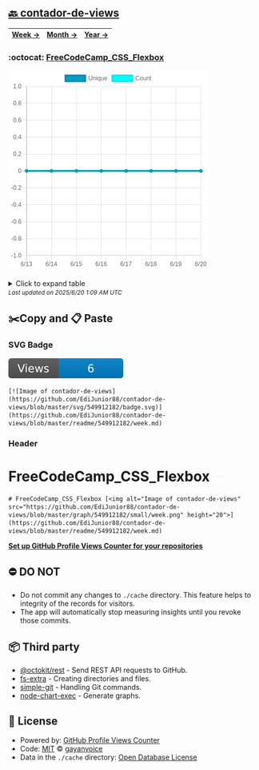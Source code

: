 ## [🔙 contador-de-views](https://github.com/EdiJunior88/contador-de-views)
| [**Week →**](https://github.com/EdiJunior88/contador-de-views/blob/master/readme/549912182/week.md) | [**Month →**](https://github.com/EdiJunior88/contador-de-views/blob/master/readme/549912182/month.md) | [**Year →**](https://github.com/EdiJunior88/contador-de-views/blob/master/readme/549912182/year.md) |
| ---- | ---- | ----- |
### :octocat: [FreeCodeCamp_CSS_Flexbox](https://github.com/EdiJunior88/FreeCodeCamp_CSS_Flexbox)
![Image of contador-de-views](https://github.com/EdiJunior88/contador-de-views/blob/master/graph/549912182/large/week.png)

<details>
	<summary>Click to expand table</summary>
	<h2>:calendar: Week Page Views Table</h2>
<table>
	<tr>
		<th>
			Last Updated
		</th>
		<th>
			Unique
		</th>
		<th>
			Count
		</th>
	</tr>
	<tr>
		<td>
			<code>2025/6/20</code>
		</td>
		<td>
			<code>0</code>
		</td>
		<td>
			<code>0</code>
		</td>
	</tr>
	<tr>
		<td>
			<code>2025/6/19</code>
		</td>
		<td>
			<code>0</code>
		</td>
		<td>
			<code>0</code>
		</td>
	</tr>
	<tr>
		<td>
			<code>2025/6/18</code>
		</td>
		<td>
			<code>0</code>
		</td>
		<td>
			<code>0</code>
		</td>
	</tr>
	<tr>
		<td>
			<code>2025/6/17</code>
		</td>
		<td>
			<code>0</code>
		</td>
		<td>
			<code>0</code>
		</td>
	</tr>
	<tr>
		<td>
			<code>2025/6/16</code>
		</td>
		<td>
			<code>0</code>
		</td>
		<td>
			<code>0</code>
		</td>
	</tr>
	<tr>
		<td>
			<code>2025/6/15</code>
		</td>
		<td>
			<code>0</code>
		</td>
		<td>
			<code>0</code>
		</td>
	</tr>
	<tr>
		<td>
			<code>2025/6/14</code>
		</td>
		<td>
			<code>0</code>
		</td>
		<td>
			<code>0</code>
		</td>
	</tr>
	<tr>
		<td>
			<code>2025/6/13</code>
		</td>
		<td>
			<code>0</code>
		</td>
		<td>
			<code>0</code>
		</td>
	</tr>
</table>

</details>
<small><i>Last updated on 2025/6/20 1:09 AM UTC</i></small>

## ✂️Copy and 📋 Paste
### SVG Badge
[![Image of contador-de-views](https://github.com/EdiJunior88/contador-de-views/blob/master/svg/549912182/badge.svg)](https://github.com/EdiJunior88/contador-de-views/blob/master/readme/549912182/week.md)
```readme
[![Image of contador-de-views](https://github.com/EdiJunior88/contador-de-views/blob/master/svg/549912182/badge.svg)](https://github.com/EdiJunior88/contador-de-views/blob/master/readme/549912182/week.md)
```
### Header
# FreeCodeCamp_CSS_Flexbox [<img alt="Image of contador-de-views" src="https://github.com/EdiJunior88/contador-de-views/blob/master/graph/549912182/small/week.png" height="20">](https://github.com/EdiJunior88/contador-de-views/blob/master/readme/549912182/week.md)
```readme
# FreeCodeCamp_CSS_Flexbox [<img alt="Image of contador-de-views" src="https://github.com/EdiJunior88/contador-de-views/blob/master/graph/549912182/small/week.png" height="20">](https://github.com/EdiJunior88/contador-de-views/blob/master/readme/549912182/week.md)
```
[**Set up GitHub Profile Views Counter for your repositories**](https://github.com/gayanvoice/github-profile-views-counter)
## ⛔ DO NOT
- Do not commit any changes to `./cache` directory. This feature helps to integrity of the records for visitors.
- The app will automatically stop measuring insights until you revoke those commits.
## 📦 Third party

- [@octokit/rest](https://www.npmjs.com/package/@octokit/rest) - Send REST API requests to GitHub.
- [fs-extra](https://www.npmjs.com/package/fs-extra) - Creating directories and files.
- [simple-git](https://www.npmjs.com/package/simple-git) - Handling Git commands.
- [node-chart-exec](https://www.npmjs.com/package/node-chart-exec) - Generate graphs.
## 📄 License
- Powered by: [GitHub Profile Views Counter](https://github.com/gayanvoice/github-profile-views-counter)
- Code: [MIT](./LICENSE) © [gayanvoice](https://github.com/gayanvoice/github-profile-views-counter)
- Data in the `./cache` directory: [Open Database License](https://opendatacommons.org/licenses/odbl/1-0/)